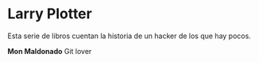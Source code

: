 # Larry Plotter

Esta serie de libros cuentan la historia de un hacker de los que hay pocos.

**Mon Maldonado** Git lover

